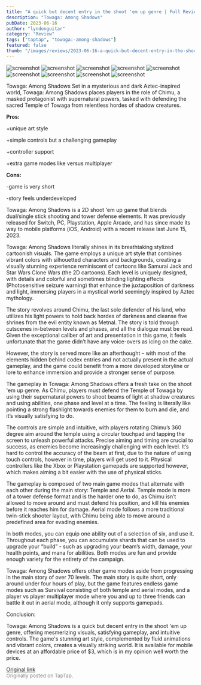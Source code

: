 ```yaml
---
title: "A quick but decent entry in the shoot 'em up genre | Full Review - Towaga Among Shadows"
description: "Towaga: Among Shadows"
pubDate: 2023-06-16
author: "lyndonguitar"
category: "Review"
tags: ["taptap", "towaga:-among-shadows"]
featured: false
thumb: "/images/reviews/2023-06-16-a-quick-but-decent-entry-in-the-shoot-em-up-genre--full-review---towaga-among-shadows-0.avif"
---
```


<div class="gallery">
  <img src="/images/reviews/2023-06-16-a-quick-but-decent-entry-in-the-shoot-em-up-genre--full-review---towaga-among-shadows-0.avif" alt="screenshot" />
  <img src="/images/reviews/2023-06-16-a-quick-but-decent-entry-in-the-shoot-em-up-genre--full-review---towaga-among-shadows-1.avif" alt="screenshot" />
  <img src="/images/reviews/2023-06-16-a-quick-but-decent-entry-in-the-shoot-em-up-genre--full-review---towaga-among-shadows-2.avif" alt="screenshot" />
  <img src="/images/reviews/2023-06-16-a-quick-but-decent-entry-in-the-shoot-em-up-genre--full-review---towaga-among-shadows-3.avif" alt="screenshot" />
  <img src="/images/reviews/2023-06-16-a-quick-but-decent-entry-in-the-shoot-em-up-genre--full-review---towaga-among-shadows-4.avif" alt="screenshot" />
  <img src="/images/reviews/2023-06-16-a-quick-but-decent-entry-in-the-shoot-em-up-genre--full-review---towaga-among-shadows-5.avif" alt="screenshot" />
  <img src="/images/reviews/2023-06-16-a-quick-but-decent-entry-in-the-shoot-em-up-genre--full-review---towaga-among-shadows-6.avif" alt="screenshot" />
  <img src="/images/reviews/2023-06-16-a-quick-but-decent-entry-in-the-shoot-em-up-genre--full-review---towaga-among-shadows-7.avif" alt="screenshot" />
  <img src="/images/reviews/2023-06-16-a-quick-but-decent-entry-in-the-shoot-em-up-genre--full-review---towaga-among-shadows-8.avif" alt="screenshot" />
</div>

Towaga: Among Shadows
Set in a mysterious and dark Aztec-inspired world, Towaga: Among Shadows places players in the role of Chimu, a masked protagonist with supernatural powers, tasked with defending the sacred Temple of Towaga from relentless hordes of shadow creatures.


**Pros:**


+unique art style

+simple controls but a challenging gameplay

+controller support

+extra game modes like versus multiplayer


**Cons:**


-game is very short

-story feels underdeveloped

Towaga: Among Shadows is a  2D shoot 'em up game that blends dual/single stick shooting and tower defense elements. It was previously released for Switch, PC, Playstation, Apple Arcade, and has since made its way to mobile platforms (iOS, Android) with a recent release last June 15, 2023.

Towaga: Among Shadows literally shines in its breathtaking stylized cartoonish visuals. The game employs a unique art style that combines vibrant colors with silhouetted characters and backgrounds, creating a visually stunning experience reminiscent of cartoons like Samurai Jack and Star Wars Clone Wars (the 2D cartoons). Each level is uniquely designed, with details and colorful and sometimes blinding lighting effects (Photosensitive seizure warning) that enhance the juxtaposition of darkness and light, immersing players in a mystical world seemingly inspired by Aztec mythology.

The story revolves around Chimu, the last sole defender of his land, who utilizes his light powers to hold back hordes of darkness and cleanse five shrines from the evil entity known as Metnal. The story is told through cutscenes in-between levels and phases, and all the dialogue must be read. Given the exceptional caliber of art and presentation in this game, it feels unfortunate that the game didn’t have any voice-overs as icing on the cake.

However, the story is served more like an afterthought – with most of the elements hidden behind codex entries and not actually present in the actual gameplay, and the game could benefit from a more developed storyline or lore to enhance immersion and provide a stronger sense of purpose.

The gameplay in Towaga: Among Shadows offers a fresh take on the shoot 'em up genre. As Chimu, players must defend the Temple of Towaga by using their supernatural powers to shoot beams of light at shadow creatures and using abilities, one phase and level at a time. The feeling is literally like pointing a strong flashlight towards enemies for them to burn and die, and it’s visually satisfying to do.

The controls are simple and intuitive, with players rotating Chimu’s 360 degree aim around the temple using a circular touchpad and tapping the screen to unleash powerful attacks. Precise aiming and timing are crucial to success, as enemies become increasingly challenging with each level. It’s hard to control the accuracy of the beam at first, due to the nature of using touch controls, however in time, players will get used to it. Physical controllers like the Xbox or Playstation gamepads are supported however, which makes aiming a bit easier with the use of physical sticks.

The gameplay is composed of two main game modes that alternate with each other during the main story: Temple and Aerial. Temple mode is more of a tower defense format and is the harder one to do, as Chimu isn’t allowed to move around and must defend his position, and kill his enemies before it reaches him for damage. Aerial mode follows a more traditional twin-stick shooter layout, with Chimu being able to move around a predefined area for evading enemies.

In both modes, you can equip one ability out of a selection of six, and use it. Throughout each phase, you can accumulate shards that can be used to upgrade your “build” - such as upgrading your beam’s width, damage, your health points, and mana for abilities. Both modes are fun and provide enough variety for the entirety of the campaign.

Towaga: Among Shadows offers other game modes aside from progressing in the main story of over 70 levels. The main story is quite short, only around under four hours of play, but the game features endless game modes such as Survival consisting of both temple and aerial modes, and a player vs player multiplayer mode where you and up to three friends can battle it out in aerial mode, although it only supports gamepads.

Conclusion:

Towaga: Among Shadows is a quick but decent entry in the shoot 'em up genre, offering mesmerizing visuals, satisfying gameplay, and intuitive controls. The game's stunning art style, complemented by fluid animations and vibrant colors, creates a visually striking world. It is available for mobile devices at an affordable price of $3, which is in my opinion well worth the price.

[Original link](https://www.taptap.io/post/5822093)<br><span style="font-size: 0.95em; color: #888;">Originally posted on TapTap.</span>

